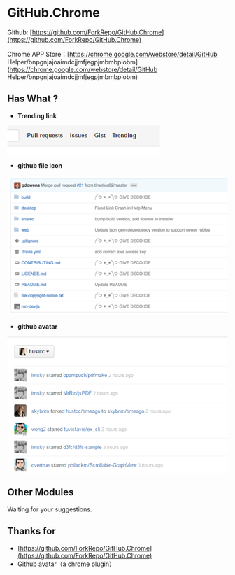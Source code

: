 # GitHub.Chrome

Github: [https://github.com/ForkRepo/GitHub.Chrome](https://github.com/ForkRepo/GitHub.Chrome)

Chrome APP Store：[https://chrome.google.com/webstore/detail/GitHub Helper/bnpgnjajoaimdcjjmfjegpjmbmbplobm](https://chrome.google.com/webstore/detail/GitHub Helper/bnpgnjajoaimdcjjmfjegpjmbmbplobm)


## Has What ?

 - **Trending link**
 
![3.png](screenshot/3.png)

 - **github file icon**
	
![1.png](screenshot/1.png)

 - **github avatar**

![2.png](screenshot/2.png)


## Other Modules

Waiting for your suggestions.


## Thanks for 

 - [https://github.com/ForkRepo/GitHub.Chrome](https://github.com/ForkRepo/GitHub.Chrome)
 - Github avatar（a chrome plugin）